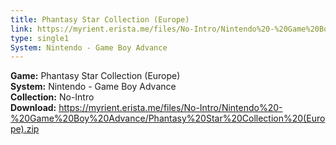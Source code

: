 ```yaml
---
title: Phantasy Star Collection (Europe)
link: https://myrient.erista.me/files/No-Intro/Nintendo%20-%20Game%20Boy%20Advance/Phantasy%20Star%20Collection%20(Europe).zip
type: single1
System: Nintendo - Game Boy Advance
---
```

<b>Game:</b> Phantasy Star Collection (Europe)<br>
<b>System:</b> Nintendo - Game Boy Advance<br>
<b>Collection:</b> No-Intro<br>
<b>Download:</b> https://myrient.erista.me/files/No-Intro/Nintendo%20-%20Game%20Boy%20Advance/Phantasy%20Star%20Collection%20(Europe).zip